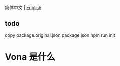 简体中文 | [English](./README.en-US.md)

## todo

copy package.original.json package.json
npm run init

# Vona 是什么
